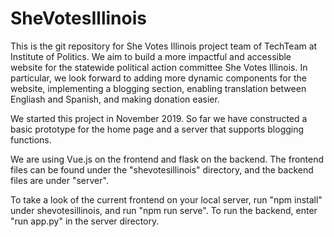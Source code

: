 # SheVotesIllinois

This is the git repository for She Votes Illinois project team of TechTeam at Institute of Politics. We aim to build a more impactful and accessible website for the statewide political action committee She Votes Illinois. In particular, we look forward to adding more dynamic components for the website, implementing a blogging section, enabling translation between Engliash and Spanish, and making donation easier.

We started this project in November 2019. So far we have constructed a basic prototype for the home page and a server that supports blogging functions.

We are using Vue.js on the frontend and flask on the backend. The frontend files can be found under the "shevotesillinois" directory, and the backend files are under "server".

To take a look of the current frontend on your local server, run "npm install" under shevotesillinois, and run "npm run serve". To run the backend, enter "run app.py" in the server directory.

